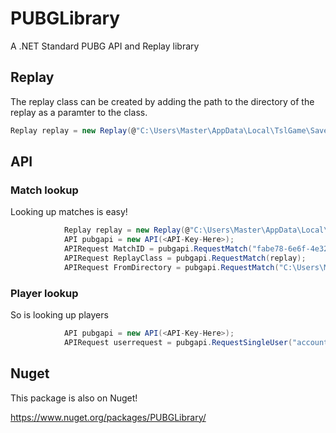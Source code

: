# PUBGLibrary
A .NET Standard PUBG API and Replay library

## Replay
The replay class can be created by adding the path to the directory of the replay as a paramter to the class.
```csharp
Replay replay = new Replay(@"C:\Users\Master\AppData\Local\TslGame\Saved\Demos\match.bro.custom.1cePrime.na.normal.2018.02.02.feef46c6-0c69-49ea-a0fe-3853d41aacb1__USER__3f2737e1fcd7d5e0444298f528c41675");
```

## API

### Match lookup
Looking up matches is easy!
```csharp
            Replay replay = new Replay(@"C:\Users\Master\AppData\Local\TslGame\Saved\Demos\match.bro.custom.1cePrime.na.normal.2018.02.02.feef46c6-0c69-49ea-a0fe-3853d41aacb1__USER__3f2737e1fcd7d5e0444298f528c41675");
            API pubgapi = new API(<API-Key-Here>);
            APIRequest MatchID = pubgapi.RequestMatch("fabe78-6e6f-4e32-bcf6-42aa7ec79aa1", PlatformRegionShard.PC_NA);
            APIRequest ReplayClass = pubgapi.RequestMatch(replay);
            APIRequest FromDirectory = pubgapi.RequestMatch("C:\Users\Master\AppData\Local\TslGame\Saved\Demos\match.bro.custom.1cePrime.na.normal.2018.02.02.feef46c6-0c69-49ea-a0fe-3853d41aacb1__USER__3f2737e1fcd7d5e0444298f528c41675");
```
### Player lookup
So is looking up players
```csharp
            API pubgapi = new API(<API-Key-Here>);
            APIRequest userrequest = pubgapi.RequestSingleUser("account.3654e255b77b409e87b10dcb086ab00d", PlatformRegionShard.PC_NA);
```
## Nuget
This package is also on Nuget!

https://www.nuget.org/packages/PUBGLibrary/

